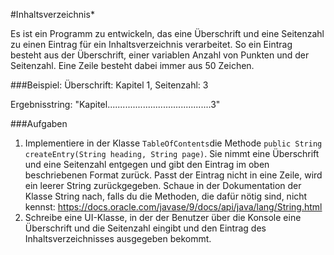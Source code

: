 #Inhaltsverzeichnis*

Es ist ein Programm zu entwickeln, das eine Überschrift und eine Seitenzahl zu einen Eintrag für ein 
Inhaltsverzeichnis verarbeitet. So ein Eintrag besteht aus der Überschrift, einer variablen Anzahl von Punkten und der 
Seitenzahl. Eine Zeile besteht dabei immer aus 50 Zeichen. 

###Beispiel:
Überschrift: Kapitel 1, Seitenzahl: 3


Ergebnisstring: "Kapitel.........................................3"

###Aufgaben
1. Implementiere in der Klasse `TableOfContents`die Methode `public String createEntry(String heading, String page)`. Sie 
nimmt eine Überschrift und eine Seitenzahl entgegen und gibt den Eintrag im oben beschriebenen Format zurück. Passt der 
Eintrag nicht in eine Zeile, wird ein leerer String zurückgegeben. Schaue in der Dokumentation der Klasse String nach, 
falls du die Methoden, die dafür nötig sind, nicht kennst: https://docs.oracle.com/javase/9/docs/api/java/lang/String.html
2. Schreibe eine UI-Klasse, in der der Benutzer über die Konsole eine Überschrift und die Seitenzahl eingibt und 
den Eintrag des Inhaltsverzeichnisses ausgegeben bekommt.


